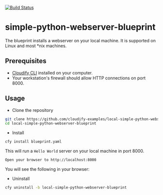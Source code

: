 [![Build Status](https://circleci.com/gh/cloudify-examples/simple-python-webserver-blueprint.svg?style=shield&circle-token=:circle-token)](https://circleci.com/gh/cloudify-examples/simple-python-webserver-blueprint)

# simple-python-webserver-blueprint

The blueprint installs a webserver on your local machine. It is supported on Linux and most *nix machines.


## Prerequisites

- [Cloudify CLI](http://docs.getcloudify.org/4.0.0/installation/from-packages/) installed on your computer.
- Your workstation's firewall should allow HTTP connections on port 8000.


## Usage

* Clone the repository

```bash
git clone https://github.com/cloudify-examples/local-simple-python-webserver-blueprint.git
cd local-simple-python-webserver-blueprint
```

* Install

```bash
cfy install blueprint.yaml
```

This will run a `Hello World` server on your local machine in port 8000.

```bash
Open your browser to http://localhost:8000
```

You will see the following in your browser:



* Uninstall

```bash
cfy uninstall -b local-simple-python-webserver-blueprint
```
